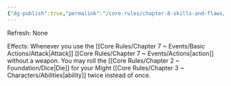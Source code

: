 ```yaml
---
{"dg-publish":true,"permalink":"/core-rules/chapter-8-skills-and-flaws/skill-list/might/rank-3/brawling/"}
---
```


Refresh: None

Effects:
Whenever you use the [[Core Rules/Chapter 7 ~ Events/Basic Actions/Attack\|Attack]] [[Core Rules/Chapter 7 ~ Events/Actions\|action]] without a weapon. You may roll the [[Core Rules/Chapter 2 ~ Foundation/Dice\|Die]] for your Might [[Core Rules/Chapter 3 ~ Characters/Abilities\|ability]] twice instead of once.